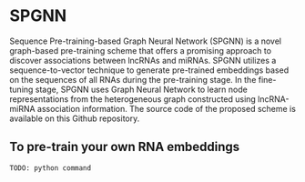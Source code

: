 # SPGNN
Sequence Pre-training-based Graph Neural Network (SPGNN) is a novel graph-based pre-training scheme that offers a promising approach to discover associations between lncRNAs and miRNAs. SPGNN utilizes a sequence-to-vector technique to generate pre-trained embeddings based on the sequences of all RNAs during the pre-training stage. In the fine-tuning stage, SPGNN uses Graph Neural Network to learn node representations from the heterogeneous graph constructed using lncRNA-miRNA association information. The source code of the proposed scheme is available on this Github repository.

## To pre-train your own RNA embeddings
`TODO: python command`
